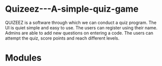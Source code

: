 # Quizeez---A-simple-quiz-game

QUIZEEZ is a software through which we can conduct a quiz program.
The UI is quiet simple and easy to use.
The users can register using their name. Admins are able to add new questions on entering a code.
The users can attempt the quiz, score points and reach different levels.

# Modules
